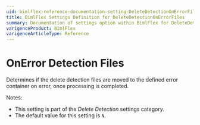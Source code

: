 ```yaml
---
uid: bimlflex-reference-documentation-setting-DeleteDetectionOnErrorFiles
title: BimlFlex Settings Definition for DeleteDetectionOnErrorFiles
summary: Documentation of settings option within BimlFlex for DeleteDetectionOnErrorFiles
varigenceProduct: BimlFlex
varigenceArticleType: Reference
---
```


# OnError Detection Files

Determines if the delete detection files are moved to the defined error container on error, once processing is completed.

Notes:

* This setting is part of the *Delete Detection* settings category.
* The default value for this setting is `N`.